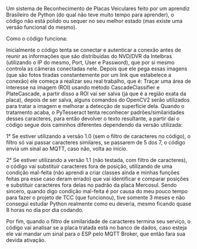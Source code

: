 Um sistema de Reconhecimento de Placas Veiculares feito por um aprendiz Brasileiro de Python (do qual não teve muito tempo para aprender), o código não está polido ou sequer no seu melhor estado (mas existe uma versão funcional do mesmo).

Como o código funciona:

Inicialmente o código tenta se conectar e autenticar a conexão antes de reunir as informações que são distribuídas do NVD/DVR da Intelbras (utilizando o IP do mesmo, Port, User e Password), que por si mesmo controla as câmeras conectadas nele. Depois que ele pega essas imagens (que são fotos tiradas constantemente por um link que estabelece a conexão) ele
começa a realizar seu real trabalho, que é: Traçar uma área de interesse na imagem (ROI) usando método CascadeClassifier e PlateCascade, a partir disso a ROI vai ser salva (já que é a região exata da placa), depois de ser salva, alguns comandos do OpenCV2 serão utilizados para tratar a imagem e melhorar a detecção de superfície dela.
Quando o tratamento acaba, o PyTesseract tenta reconhecer padrões/similaridades desses caracteres, para então devolver o texto resultante, a partir daí o código segue dois caminhos diferentes dependendo da versão utilizada:

  1° Se estiver utilizando a versão 1.0 (sem o filtro de caracteres no código), o filtro só vai passar caracteres similares, se passarem de 5 dos 7, o código envia um sinal ao MQTT, caso não, volta ao início.

  2° Se estiver utilizando a versão 1.1 (não testada, com filtro de caracteres), o código vai substituir caracteres fora de posição, utilizando de uma condição mal-feita (não aprendi a criar classes ainda e minhas funções feitas pra esse caso deram errado) que vai identificar e comparar posições e substituir caracteres fora delas no padrão da placa
    Mercosul.
      Sendo sincero, quando digo condição mal-feita é por causa do meu pouco tempo para fazer o projeto de TCC (que funcionou), tive somente 3 meses e não consegui estudar Python realmente como eu deveria, mesmo ficando quase 8 horas no dia por dia codando.
      
Por fim, quando o filtro de similaridade de caracteres termina seu serviço, o código vai analisar se a placa tratada está no banco de dados, caso esteja ele vai mandar um sinal para o ESP pelo MQTT Broker, que então fara sua devida ativação.
